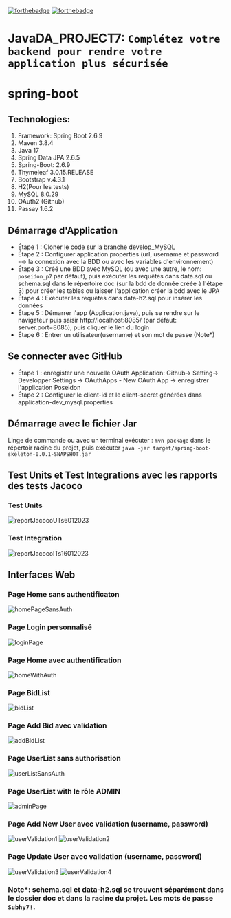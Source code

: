 [![forthebadge](https://forthebadge.com/images/badges/made-with-java.svg)](https://forthebadge.com) [![forthebadge](https://forthebadge.com/images/badges/uses-git.svg)](https://forthebadge.com)
# JavaDA_PROJECT7: `Complétez votre backend pour rendre votre application plus sécurisée`

# spring-boot

## Technologies:

1. Framework: Spring Boot 2.6.9 
2. Maven 3.8.4
3. Java 17
4. Spring Data JPA 2.6.5
5. Spring-Boot: 2.6.9
6. Thymeleaf 3.0.15.RELEASE
7. Bootstrap v.4.3.1
8. H2(Pour les tests)
9. MySQL 8.0.29
10. OAuth2 (Github)
11. Passay 1.6.2
## Démarrage d'Application
* Étape 1 : Cloner le code sur la branche develop_MySQL
* Étape 2 : Configurer application.properties (url, username et password -→ la connexion avec la BDD ou avec les variables d'environnement)
* Étape 3 : Créé une BDD avec MySQL (ou avec une autre, le nom: `poseidon_p7` par défaut),
puis exécuter les requêtes dans data.sql ou schema.sql dans le répertoire doc (sur la bdd de donnée créée à l'étape 3) pour créer les tables ou laisser l'application créer la bdd avec le JPA
* Étape 4 : Exécuter les requêtes dans data-h2.sql pour insérer les données
* Étape 5 : Démarrer l'app (Application.java), puis se rendre sur le navigateur puis saisir http://localhost:8085/ (par défaut: server.port=8085), puis cliquer le lien du login
* Étape 6 : Entrer un utilisateur(username) et son mot de passe (Note*)
## Se connecter avec GitHub 
* Étape 1 : enregister une nouvelle OAuth Application: Github-> Setting-> Developper Settings -> OAuthApps - New OAuth App -> enregistrer l'application Poseidon
* Étape 2 : Configurer le client-id et le client-secret générées dans application-dev_mysql.properties
## Démarrage avec le fichier Jar
Linge de commande ou avec un terminal exécuter : `mvn package` dans le répertoir racine du projet, puis exécuter `java -jar target/spring-boot-skeleton-0.0.1-SNAPSHOT.jar`
## Test Units et Test Integrations avec les rapports des tests Jacoco
### Test Units
![reportJacocoUTs6012023](https://user-images.githubusercontent.com/90509456/212762249-c253832f-86c6-4ddc-849f-17b967c01c1a.jpg)
### Test Integration
![reportJacocoITs16012023](https://user-images.githubusercontent.com/90509456/212762307-a04b06d4-82cc-4395-96c7-4a8eb4512bdf.jpg)
## Interfaces Web
### Page Home sans authentificaton
![homePageSansAuth](https://user-images.githubusercontent.com/90509456/212764162-4c55ce2a-6e52-45e0-a5c7-0da9f84d3a1e.jpg)
### Page Login personnalisé
![loginPage](https://user-images.githubusercontent.com/90509456/212764273-cd8f23c7-ae9f-458f-ae1b-8126e10288a7.jpg)
### Page Home avec authentification
![homeWithAuth](https://user-images.githubusercontent.com/90509456/212764380-7e5d178b-f614-4695-ac4e-1a6b7f0870ce.jpg)
### Page BidList 
![bidList](https://user-images.githubusercontent.com/90509456/212764520-24885927-bc32-49ed-864e-82cef28e2525.jpg)
### Page Add Bid avec validation 
![addBidList](https://user-images.githubusercontent.com/90509456/212764667-18a14c00-d5cb-4a14-8f02-4ac08b90ea46.jpg)
### Page UserList sans authorisation 
![userListSansAuth](https://user-images.githubusercontent.com/90509456/212764930-bc610be8-706e-4cb8-bbab-f9349edd499c.jpg)
### Page UserList with le rôle ADMIN
![adminPage](https://user-images.githubusercontent.com/90509456/212765062-f7cba9a2-6a8d-413e-b093-fe696331d6b0.jpg)
### Page Add New User avec validation (username, password)
![userValidation1](https://user-images.githubusercontent.com/90509456/212765982-9b116360-83db-4bca-a9fc-fed47e36e082.jpg) 
![userValidation2](https://user-images.githubusercontent.com/90509456/212765989-39e69579-b929-44de-bc0c-e68a3365c2ad.jpg)
### Page Update User avec validation (username, password)
![userValidation3](https://user-images.githubusercontent.com/90509456/212766261-af76aa9c-96bb-4d74-9151-723df5929b00.jpg)
![userValidation4](https://user-images.githubusercontent.com/90509456/212766265-04e7636d-9cde-421f-bea0-25d5c9933878.jpg)


### Note*: schema.sql et data-h2.sql se trouvent séparément dans le dossier doc et dans la racine du projet. Les mots de passe `Subhy7!`.
